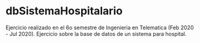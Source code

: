 # dbSistemaHospitalario

Ejercicio realizado en el 6o semestre de Ingenieria en Telematica (Feb 2020 - Jul 2020). Ejercicio sobre la base de datos de un sistema para hospital.
